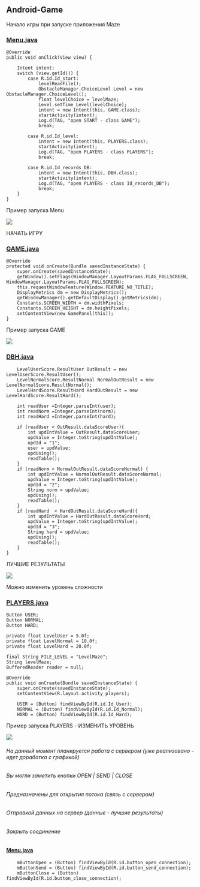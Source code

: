 ## Android-Game
 Начало игры при запуске приложения Maze

### [Menu.java](https://github.com/ilinoa/Android-Game/blob/master/Maze/app/src/main/java/com/example/work/maze/Menu.java "Menu.java ")

    @Override
    public void onClick(View view) {

        Intent intent;
        switch (view.getId()) {                                                                     
            case R.id.Id_start:
                levelReadFile();
                ObstacleManager.ChoiceLevel Level = new ObstacleManager.ChoiceLevel();
                float levelChoice = levelMaze;
                Level.setTime_Level(levelChoice);
                intent = new Intent(this, GAME.class);
                startActivity(intent);
                Log.d(TAG, "open START - class GAME");
                break;

            case R.id.Id_level:
                intent = new Intent(this, PLAYERS.class);
                startActivity(intent);
                Log.d(TAG, "open PLAYERS - class PLAYERS");
                break;
                
            case R.id.Id_records_DB:
                intent = new Intent(this, DBH.class);
                startActivity(intent);
                Log.d(TAG, "open PLAYERS - class Id_records_DB");
                break;
        }
    }
    
Пример запуска Menu

![](https://github.com/ilinoa/Android-Game/blob/master/image/4.jpeg)

НАЧАТЬ ИГРУ 

### [GAME.java](https://github.com/ilinoa/Android-Game/blob/master/Maze/app/src/main/java/com/example/work/maze/GAME.java "GAME.java")

    @Override
    protected void onCreate(Bundle savedInstanceState) {                                            
        super.onCreate(savedInstanceState);
        getWindow().setFlags(WindowManager.LayoutParams.FLAG_FULLSCREEN, WindowManager.LayoutParams.FLAG_FULLSCREEN); 
        this.requestWindowFeature(Window.FEATURE_NO_TITLE);                                         
        DisplayMetrics dm = new DisplayMetrics();                                     
        getWindowManager().getDefaultDisplay().getMetrics(dm);                        
        Constants.SCREEN_WIDTH = dm.widthPixels;                                          
        Constants.SCREEN_HEIGHT = dm.heightPixels;                                          
        setContentView(new GamePanel(this));                                                
    }

Пример запуска GAME 

![](https://github.com/ilinoa/Android-Game/blob/master/image/1.jpeg)




### [DBH.java](https://github.com/ilinoa/Android-Game/blob/master/Maze/app/src/main/java/com/example/work/maze/DBH.java "DBH.java")

        LevelUserScore.ResultUser OutResult = new LevelUserScore.ResultUser();
        LevelNormalScore.ResultNormal NormalOutResult = new LevelNormalScore.ResultNormal();
        LevelHardScore.ResultHard HardOutResult = new LevelHardScore.ResultHard();

        int readUser =Integer.parseInt(user);
        int readNorm =Integer.parseInt(norm);
        int readHard =Integer.parseInt(hard);

        if (readUser < OutResult.dataScoreUser){
            int updIntValue = OutResult.dataScoreUser;
            updValue = Integer.toString(updIntValue);
            updId = "1";
            user = updValue;
            updUsing();
            readTable();
        }
        if (readNorm < NormalOutResult.dataScoreNormal) {
            int updIntValue = NormalOutResult.dataScoreNormal;
            updValue = Integer.toString(updIntValue);
            updId = "2";
            String norm = updValue;
            updUsing();
            readTable();
        }
        if (readHard  < HardOutResult.dataScoreHard){
            int updIntValue = HardOutResult.dataScoreHard;
            updValue = Integer.toString(updIntValue);
            updId = "3";
            String hard = updValue;
            updUsing();
            readTable();
        }
    }

ЛУЧШИЕ РЕЗУЛЬТАТЫ

![](https://github.com/ilinoa/Android-Game/blob/master/image/3.jpeg)




Можно изменить уровень сложности

### [PLAYERS.java](https://github.com/ilinoa/Android-Game/blob/master/Maze/app/src/main/java/com/example/work/maze/PLAYERS.java "PLAYERS.java")

    Button USER;
    Button NORMAL;
    Button HARD;

    private float LevelUser = 5.0f;
    private float LevelNormal = 10.0f;
    private float LevelHard = 20.0f;

    final String FILE_LEVEL = "LevelMaze";
    String levelMaze;
    BufferedReader reader = null;
    
    @Override
    public void onCreate(Bundle savedInstanceState) {
        super.onCreate(savedInstanceState);
        setContentView(R.layout.activity_players);

        USER = (Button) findViewById(R.id.Id_User);
        NORMAL = (Button) findViewById(R.id.Id_Normal);
        HARD = (Button) findViewById(R.id.Id_Hard);

Пример запуска PLAYERS - ИЗМЕНИТЬ УРОВЕНЬ

![](https://github.com/ilinoa/Android-Game/blob/master/image/2.jpeg)


###### На данный момент планируется работа с сервером (уже реализовано - идет доработка с графикой)
######  Вы могли заметить кнопки OPEN | SEND | CLOSE
######  Предназначены для открытия потока (связь с сервером)
######  Отправкой данных на сервер (данные - лучшие результаты)
######  Закрыть соединение

#### [Menu.java](https://github.com/ilinoa/Android-Game/blob/master/Maze/app/src/main/java/com/example/work/maze/Menu.java "Menu.java")

        mButtonOpen = (Button) findViewById(R.id.button_open_connection);
        mButtonSend = (Button) findViewById(R.id.button_send_connection);
        mButtonClose = (Button) findViewById(R.id.button_close_connection);



